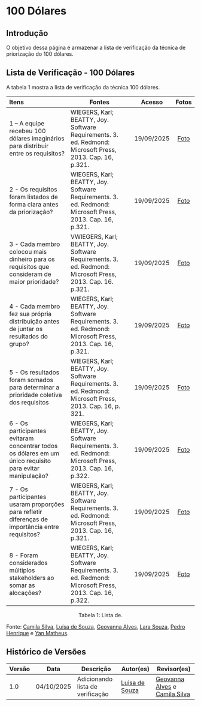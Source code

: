# 100 Dólares

## Introdução

O objetivo dessa página é armazenar a lista de verificação da técnica de priorização do 100 dólares.

## Lista de Verificação - 100 Dólares

A tabela 1 mostra a lista de verificação da técnica 100 dólares.

| Itens                                                                                                     | Fontes                                                                                                     |   Acesso   |                       Fotos                        |
| :-------------------------------------------------------------------------------------------------------- | ---------------------------------------------------------------------------------------------------------- | :--------: | :------------------------------------------------: |
| 1 – A equipe recebeu 100 dólares imaginários para distribuir entre os requisitos?                         | WIEGERS, Karl; BEATTY, Joy. Software Requirements. 3. ed. Redmond: Microsoft Press, 2013. Cap. 16, p.321.  | 19/09/2025 | [Foto](https://i.postimg.cc/rmbJ0d9M/apagar-1.jpg) |
| 2 \- Os requisitos foram listados de forma clara antes da priorização?                                    | WIEGERS, Karl; BEATTY, Joy. Software Requirements. 3. ed. Redmond: Microsoft Press, 2013. Cap. 16, p.321.  | 19/09/2025 |  [Foto](https://i.postimg.cc/B6NrdCsT/apagar.jpg)  |
| 3 \- Cada membro colocou mais dinheiro para os requisitos que consideram de maior prioridade?             | VWIEGERS, Karl; BEATTY, Joy. Software Requirements. 3. ed. Redmond: Microsoft Press, 2013. Cap. 16. p.321. | 19/09/2025 | [Foto](https://i.postimg.cc/SxTzNBrD/apagar2.jpg)  |
| 4 \- Cada membro fez sua própria distribuição antes de juntar os resultados do grupo?                     | WIEGERS, Karl; BEATTY, Joy. Software Requirements. 3. ed. Redmond: Microsoft Press, 2013. Cap. 16, p.321.  | 19/09/2025 | [Foto](https://i.postimg.cc/qRZmsD43/apagar4.jpg)  |
| 5 \- Os resultados foram somados para determinar a prioridade coletiva dos requisitos                     | WIEGERS, Karl; BEATTY, Joy. Software Requirements. 3. ed. Redmond: Microsoft Press, 2013. Cap. 16, p. 321. | 19/09/2025 | [Foto](https://i.postimg.cc/RVwkm9MJ/apagar-5.jpg) |
| 6 \- Os participantes evitaram concentrar todos os dólares em um único requisito para evitar manipulação? | WIEGERS, Karl; BEATTY, Joy. Software Requirements. 3. ed. Redmond: Microsoft Press, 2013. Cap. 16, p.322.  | 19/09/2025 | [Foto](https://i.postimg.cc/3wz1W4Bz/apagar6.jpg)  |
| 7 \- Os participantes usaram proporções para refletir diferenças de importância entre requisitos?         | WIEGERS, Karl; BEATTY, Joy. Software Requirements. 3. ed. Redmond: Microsoft Press, 2013. Cap. 16, p.321.  | 19/09/2025 | [Foto](https://i.postimg.cc/3RgXRLWZ/apagar7.jpg)  |
| 8 \- Foram considerados múltiplos stakeholders ao somar as alocações?                                     | WIEGERS, Karl; BEATTY, Joy. Software Requirements. 3. ed. Redmond: Microsoft Press, 2013. Cap. 16, p.322.  | 19/09/2025 | [Foto](https://i.postimg.cc/brytvpKH/apagar8.jpg)  |

<figcaption align="center">Tabela 1: Lista de.</figcaption>

Fonte: [Camila Silva](https://github.com/CamilaSilvaC), [Luísa de Souza](https://github.com/luisa12ll), [Geovanna Alves](https://github.com/GeovannaUmbelino), [Lara Souza](https://github.com/mel14-hub), [Pedro Henrique](https://github.com/pedrohpsantos) e [Yan Matheus](https://github.com/Yanmatheus0812).

## Histórico de Versões

| Versão | Data       | Descrição                        | Autor(es)                                      | Revisor(es)                                                                                             |
| ------ | ---------- | -------------------------------- | ---------------------------------------------- | ------------------------------------------------------------------------------------------------------- |
| 1.0    | 04/10/2025 | Adicionando lista de verificação | [Luisa de Souza](https://github.com/Luisa12ll) | [Geovanna Alves](https://github.com/GeovannaUmbelino) e [Camila Silva](https://github.com/CamilaSilvaC) |
